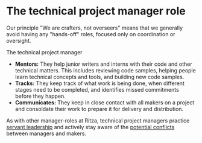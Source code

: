 # The technical project manager role

Our principle "We are crafters, not overseers" means that we generally avoid having any "hands-off" roles, focused only on coordination or oversight.

The technical project manager 

* **Mentors:** They help junior writers and interns with their code and other technical matters. This includes reviewing code samples, helping people learn technical concepts and tools, and building new code samples.
* **Tracks:** They keep track of what work is being done, when different stages need to be completed, and identifies missed commitments before they happen.
* **Communicates:** They keep in close contact with all makers on a project and consoldate their work to prepare it for delivery and distribution.

As with other manager-roles at Ritza, technical project managers practice [servant leadership](https://en.wikipedia.org/wiki/Servant_leadership) and actively stay aware of the [potential conflicts](../managers-and-makers) between managers and makers.


